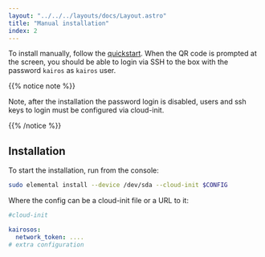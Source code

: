```yaml
---
layout: "../../../layouts/docs/Layout.astro"
title: "Manual installation"
index: 2
---
```


To install manually, follow the [quickstart](/quickstart/installation). When the QR code is prompted at the screen, you should be able to login via SSH to the box with the password `kairos` as `kairos` user.

{{% notice note %}}

Note, after the installation the password login is disabled, users and ssh keys to login must be configured via cloud-init.

{{% /notice %}}

## Installation

To start the installation, run from the console:

```bash
sudo elemental install --device /dev/sda --cloud-init $CONFIG
```

Where the config can be a cloud-init file or a URL to it:

```yaml
#cloud-init

kairosos:
  network_token: ....
# extra configuration
```
